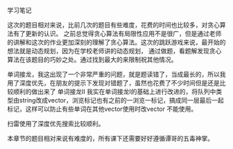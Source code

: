 学习笔记

这次的题目相对来说，比前几次的题目有些难度，花费的时间也比较多，对贪心算法有了更新的认识。
之前总觉得贪心算法有局限性应用不是很广，但是通过老师的讲解和这次的作业更加深刻的理解了贪心算法。这次的跳跃游戏来说，最开始的想法就是动态规划，因为在学校老师讲的动态规划，
通过做题，看题解发现贪心算法在该题目的巧妙之处。通过找到最大的来限制祝其他情况。

单词接龙，我这出现了一个非常严重的问题，就是题读错了，当成最长的，所以我用了深度优先，在朋友的提示下发现对错题了，虽然也花费了不少时间但是还是比较顺利的做出来了
单词接龙II 我实在单词接龙I的基础上进行改进的，将队列中类型由string改成vector<string>，浏览标记也有之前的一浏览一标记，搞成同一层最后一起标记，这样可以防止有些单词在其他vector<string>使用时改vector<string>
不能使用。

扫雷使用了深度优先搜索比较顺利。

本章节的题目相对来说有难度的，所有课下还需要好好遵循谭哥的五毒神掌。
